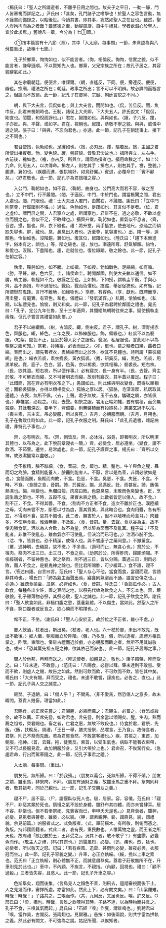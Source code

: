 〈楊氏曰：「聖人之所謂道者，不離乎日用之間也。故夫子之平日，一動一靜，門人皆審視而詳記之。」尹氏曰：「甚矣，孔門諸子之嗜學也！於聖人之容色言動，無不謹書而備錄之，以貽後世。今讀其書，即其事，宛然如聖人之在目也。雖然，聖人豈拘拘而為之者哉？蓋盛德之至，動容周旋，自中乎禮耳。學者欲潛心於聖人，宜於此求焉。」舊說凡一章，今分為十七①節。〉

　　〈①按本篇實有十八節（章），其中「入太廟，每事問」一節，朱熹認為與八佾篇重出，故稱十七節。〉

　　孔子於鄉黨，恂恂如也，似不能言者。〈恂，相倫反。恂恂，信實之貌。似不能言者，謙卑遜順。不以賢知先人也。鄉黨，父兄宗族之所在；故孔子居之，其容貌辭氣如此。〉

　　其在宗廟朝廷，便便言，唯謹爾。〈朝，直遙反，下同。便，旁連反。便便，辯也。宗廟，禮法之所在；朝廷，政事之所出；言不可以不明辨。故必詳問而極言之，但謹而不放爾。此一節，記孔子在鄉黨、宗廟、朝廷言貌之不同。〉

　　朝，與下大夫言，侃侃如也；與上大夫言，誾誾如也。〈侃，苦旦反。誾，魚巾反。此君未視朝時也。王制，諸侯上大夫卿，下大夫五人。許氏說文：「侃侃，剛直也。誾誾，和悅而諍也。」〉君在，踧踖如也。與與如也。〈踧，子六反。踖，子亦反。與，平聲，或如字。君在，視朝也。踧踖，恭敬不寧之貌。與與，威儀中適之貌。張子曰：「與與，不忘向君也。」亦通。此一節，記孔子在朝廷事上、接下之不同也。〉

　　君召使擯，色勃如也，足躩如也。〈擯，必刃反。躩，驅若反。擯，主國之君所使出接賓者。勃，變色貌。躩，盤辟貌。皆敬君命故也。〉揖所與立，左右手。衣前後，襜如也。〈襜，亦占反。所與立，謂同為擯者也。擯用命數之半，如上公九命，則用五人，以次傳命。揖左人，則左其手；揖右人，則右其手。襜，整貌。〉趨進，翼如也。〈疾趨而進，張拱端好，如鳥舒翼。〉賓退，必覆命曰：「賓不顧矣。」〈紓君敬也。此一節，記孔子為君擯相之容。〉

　　入公門，鞠躬如也，如不容。〈鞠躬，曲身也。公門高大而若不容，敬之至也。〉立不中門，行不履閾。〈閾，于逼反。中門，中於門也。謂當棖闑之間，君出入處也。閾，門限也。禮：士大夫出入君門，由闑右，不踐閾。謝氏曰：「立中門則當尊，行履閾則不恪。」〉過位，色勃如也，足躩如也，其言似不足者。〈位，君之虛位。謂門屏之間，人君寧立之處，所謂寧也。君雖不在，過之必敬，不敢以虛位而慢之也。言似不足，不敢肆也。〉攝齊升堂，鞠躬如也，屏氣似不息者。〈齊，音咨。攝，摳也。齊，衣下縫也。禮：將升堂，兩手摳衣，使去地尺，恐躡之而傾跌失容也。屏，藏也。息，鼻息出入者也。近至尊，氣容肅也。〉出，降一等，逞顏色，怡怡如也。沒階趨，翼如也。復其位，踧踖如也。〈陸氏曰：「趨下本無進字，俗本有之，誤也。」等，階之級也。逞，放也。漸遠所尊，舒氣解顏。怡怡，和悅也。沒階，下盡階也。趨，走就位也。復位踧踖，敬之餘也。此一節，記孔子在朝之容。〉

　　執圭，鞠躬如也，如不勝。上如揖，下如授。勃如戰色，足縮縮，如有循。〈勝，平聲。縮，色六反。圭，諸侯命圭。聘問鄰國，則使大夫執以通信。如不勝，執主器，執輕如不克，敬謹之至也。上如揖，下如授，謂執圭平衡，手與心齊，高不過揖，卑不過授也。戰色，戰而色懼也。蹜蹜，舉足促狹也。如有循，記所謂舉前曳踵。言行不離地，如緣物也。〉享禮，有容色。〈享，獻也。既聘而享，用圭璧，有庭實。有容色，和也。儀禮曰：「發氣滿容。」〉私覿，愉愉如也。〈私覿，以私禮見也。愉愉，則又和矣。此一節，記孔子為君聘於鄰國之禮也。晁氏曰：「孔子，定公九年仕魯，至十三年適齊，其間絕無朝聘往來之事。疑使擯執圭兩條，但孔子嘗言其禮當如此爾。」〉

　　君子不以紺緅飾。〈紺，古暗反。緅，側由反。君子，謂孔子。紺，深青揚赤色，齊服也。緅，絳色。三年之喪，以飾練服也。飾，領緣也。〉紅紫不以為褻服。〈紅紫，間色不正，且近於婦人女子之服也。褻服，私居服也。言此則不以為朝祭之服可知。〉當暑，袗絺綌，必表而出之。〈袗，單也。葛之精者曰絺，麤者曰綌。表而出之，謂先著裡衣，表絺綌而出之於外，欲其不見體也。詩所謂「蒙彼縐絺」是也。〉緇衣羔裘，素衣麑裘，黃衣狐裘。〈麑，研奚反。緇，黑色。羔裘，用黑羊皮。麑，鹿子，色白。狐，色黃。衣以裼裘，欲其相稱。〉褻裘長。短右袂。〈長，欲其溫。短右袂，所以便作事。〉必有寢衣，長一身有半。〈長，去聲。齊主於敬，不可解衣而寢，又不可著明衣而寢，故別有寢衣，其半蓋以覆足。程子曰：「此錯簡，當在齊必有明衣布之下。」愚謂如此，則此條與明衣變食，既得以類相從；而褻裘狐貉，亦得以類相從矣。〉狐貉之厚以居。〈狐貉，毛深溫厚，私居取其適體。〉去喪，無所不佩。〈去，上聲。君子無故，玉不去身。觿礪之屬，亦皆佩也。〉非帷裳，必殺之。〈殺，去聲。朝祭之服，裳用正幅如帷，要有襞積，而旁無殺縫。其餘若深衣，要半下，齊倍要，則無襞積而有殺縫矣。〉羔裘玄冠不以吊。〈喪主素，吉主玄。吊必變服，所以哀死。〉吉月，必朝服而朝。〈吉月，月朔也。孔子在魯致仕時如此。此一節，記孔子衣服之制。蘇氏曰：「此孔氏遺書，雜記曲禮，非特孔子事也。」〉

　　齊，必有明衣，布。〈齊，側皆反。齊，必沐浴，浴竟，即著明衣，所以明潔其體也，以布為之。此下脫前章寢衣一簡。〉齊，必變食，居必遷坐。〈變食，謂不飲酒、不茹葷。遷坐，易常處也。此一節，記孔子謹齊之事。楊氏曰：「齊所以交神，故致潔變常以盡敬。」〉

　　食不厭精，膾不厭細。〈食，音嗣。食，飯也。精，鑿也。牛羊與魚之腥，聶而切之為膾。食精則能養人，膾麤則能害人。不厭，言以是為善，非謂必欲如是也。〉食饐而餲，魚餒而肉敗，不食。色惡，不食。臭惡，不食。失飪，不食。不時，不食。〈食饐之食，音嗣。饐，於冀反。餲，烏邁反。飪，而甚反。饐，飯傷熱濕也。餲，味變也。魚爛曰餒。肉腐曰敗。色惡臭惡，未敗而色臭變也。飪，烹調生熟之節也。不時，五穀不成，果實未熟之類。此數者皆足以傷人，故不食。〉割不正，不食。不得其醬，不食。〈割肉不方正者不食，造次不離於正也。漢陸續之母，切肉未嘗不方，斷蔥以寸為度，蓋其質美，與此暗合也。食肉用醬，各有所宜，不得則不食，惡其不備也。此二者，無害於人，但不以嗜味而苟食耳。〉肉雖多，不使勝食氣。惟酒無量，不及亂。〈食，音嗣。量，去聲。食以谷為主，故不使肉勝食氣。酒以為人合歡，故不為量，但以醉為節而不及亂耳。程子曰：「不及亂者，非惟不使亂志，雖血氣亦不可使亂，但浹洽而已可也。」〉沽酒市脯不食。〈沽、市，皆買也。恐不精潔，或傷人也。與不嘗康子之藥同意。〉不撤薑食。〈薑，通神明，去穢惡，故不撤。〉不多食。〈適可而止，無貪心也。〉祭於公，不宿肉。祭肉不出三日。出三日，不食之矣。〈助祭於公，所得胙肉，歸即頒賜。不俟經宿者，不留神惠也。家之祭肉，則不過三日，皆以分賜。蓋過三日，則肉必敗，而人不食之，是褻鬼神之餘也。但比君所賜胙，可少緩耳。〉食不語，寢不言。〈答述曰語。自言曰言。范氏曰：「聖人存心不他，當食而食，當寢而寢，言語非其時也。」楊氏曰：「肺為氣主而聲出焉，寢食則氣窒而不通，語言恐傷之也。」亦通。〉雖疏食菜羹，瓜祭，必齊如也。〈食，音嗣。陸氏曰：「魯論瓜作必。」古人飲食，每種各出少許，置之豆閒之地，以祭先代始為飲食之人，不忘本也。齊，嚴敬貌。孔子雖薄物必祭，其祭必敬，聖人之誠也。此一節，記孔子飲食之節。謝氏曰：「聖人飲食如此，非極口腹之慾，蓋養氣體，不以傷生，當如此。然聖人之所不食，窮口腹者或反食之，欲心勝而不暇擇也。」〉

　　席不正，不坐。〈謝氏曰：「聖人心安於正，故於位之不正者，雖小不處。」〉

　　鄉人飲酒，杖者出，斯出矣。〈杖者，老人也。六十杖於鄉，未出不敢先，既出不敢後。〉鄉人儺，朝服而立於阼階。〈儺，乃多反。儺，所以逐疫，周禮方相氏掌之。阼階，東階也。儺雖古禮而近於戲，亦必朝服而臨之者，無所不用其誠敬也。或曰：「恐其驚先祖五祀之神，欲其依己而安也。」此一節，記孔子居鄉之事。〉

　　問人於他邦，再拜而送之。〈拜送使者，如親見之，敬也。〉康子饋藥，拜而受之。曰：「丘未達，不敢嘗。」〈范氏曰：「凡賜食，必嘗以拜。藥未達則不敢嘗。受而不飲，則虛人之賜，故告之如此。然則可飲而飲，不可飲而不飲，皆在其中矣。楊氏曰：「大夫有賜，拜而受之，禮也。未達不敢嘗，謹疾也。必告之，直也。」此一節，記孔子與人交之誠意。〉

　　廄焚。子退朝，曰：「傷人乎？」不問馬。〈非不愛馬，然恐傷人之意多，故未暇問。蓋貴人賤畜，理當如此。〉

　　君賜食，必正席先嘗之；君賜腥，必熟而薦之；君賜生，必畜之。〈食恐或餕余，故不以薦。正席先嘗，如對君也。言先嘗，則余當以頒賜矣。腥，生肉。熟而薦之祖考，榮君賜也。畜之者，仁君之惠，無故不敢殺也。〉侍食於君，君祭，先飯。〈飯，扶晚反。周禮，「王日一舉，膳夫授祭，品嚐食，王乃食」。故侍食者，君祭，則己不祭而先飯。若為君嘗食然，不敢當客禮也。〉疾，君視之，東首，加朝服，拖紳。〈首，去聲。拖，徒我反。東首，以受生氣也。病臥不能著衣束帶，又不可以褻服見君，故加朝服於身，又引大帶於上也。〉君命召，不俟駕行矣。〈急趨君命，行出而駕車隨之。此一節，記孔子事君之禮。〉

　　入太廟，每事問。〈重出。〉

　　朋友死，無所歸。曰：「於我殯。」〈朋友以義合，死無所歸，不得不殯。〉朋友之饋，雖車馬，非祭肉，不拜。〈朋友有通財之義，故雖車馬之重不拜。祭肉則拜者，敬其祖考，同於己親也。此一節，記孔子交朋友之義。〉

　　寢不尸，居不容。〈尸，謂偃臥似死人也。居，居家。容，容儀。范氏曰：「寢不尸，非惡其類於死也。惰慢之氣不設於身體，雖舒布其四體，而亦未嘗肆耳。居不容，非惰也。但不若奉祭祀、見賓客而已，申申夭夭是也。」〉見齊衰者，雖狎，必變。見冕者與瞽者，雖褻，必以貌。〈狎，謂素親狎。褻，謂燕見。貌，謂禮貌。余見前篇。〉凶服者式之。式負版者。〈式，車前橫木。有所敬，則俯而憑之。負版，持邦國圖籍者。式此二者，哀有喪，重民數也。人惟萬物之靈，而王者之所天也，故周禮「獻民數於王，王拜受之」。況其下者，敢不敬乎？〉有盛饌，必變色而作。〈敬主人之禮，非以其饌也。〉迅雷風烈，必變。〈迅，疾也。烈，猛也。必變者，所以敬天之怒。記曰：「若有疾風、迅雷、甚雨則必變，雖夜必興，衣服冠而坐。」此一節，記孔子容貌之變。〉升車，必正立執綏。〈綏，挽以上車之索也。范氏曰「正立執綏，則心體無不正，而誠意肅恭矣。蓋君子莊敬無所不在，升車則見於此也。」〉車中，不內顧，不疾言，不親指。〈內顧，回視也。禮曰：「顧不過轂。」三者皆失容，且惑人。此一節，記孔子升車之容。〉

　　色斯舉矣，翔而後集。〈言鳥見人之顏色不善，則飛去，迴翔審視而後下止。人之見幾而作，審擇所處，亦當如此。然此上下，必有闕文矣。〉曰：「山梁雌雉，時哉！時哉！」子路共之，三嗅而作。〈共，九用反，又居勇反。嗅，許又反。○邢氏曰：「梁，橋也。時哉，言雉之飲啄得其時。子路不達，以為時物而共具之。孔子不食，三嗅其氣而起。」晁氏曰：「石經『嗅』作戛，謂雉鳴也。」劉聘君曰「嗅，當作狊，古闃反。張兩翅也。見爾雅。」愚按：如後兩說，則共字當為拱執之義。然此必有闕文，不可強為之說。姑記所聞，以俟知者。


